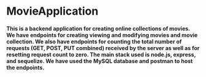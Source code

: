 # MovieApplication
#### This is a backend application for creating online collections of movies. We have endpoints for creating viewing and modifying movies and movie collection. We also have endpoints for counting the total number of requests (GET, POST, PUT combined) received by the server as well as for resetting request count to zero. The main stack used is node.js, express, and sequelize. We have used the MySQL database and postman to host the endpoints.
